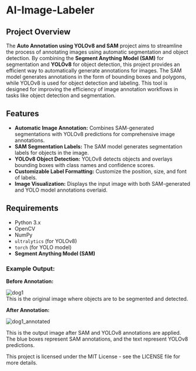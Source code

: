 # AI-Image-Labeler

## Project Overview
The **Auto Annotation using YOLOv8 and SAM** project aims to streamline the process of annotating images using automatic segmentation and object detection. By combining the **Segment Anything Model (SAM)** for segmentation and **YOLOv8** for object detection, this project provides an efficient way to automatically generate annotations for images. The SAM model generates annotations in the form of bounding boxes and polygons, while YOLOv8 is used for object detection and labeling. This tool is designed for improving the efficiency of image annotation workflows in tasks like object detection and segmentation.

## Features
- **Automatic Image Annotation:** Combines SAM-generated segmentations with YOLOv8 predictions for comprehensive image annotations.
- **SAM Segmentation Labels:** The SAM model generates segmentation labels for objects in the image.
- **YOLOv8 Object Detection:** YOLOv8 detects objects and overlays bounding boxes with class names and confidence scores.
- **Customizable Label Formatting:** Customize the position, size, and font of labels.
- **Image Visualization:** Displays the input image with both SAM-generated and YOLO model annotations overlaid.

## Requirements
- Python 3.x
- OpenCV
- NumPy
- `ultralytics` (for YOLOv8)
- `torch` (for YOLO model)
- **Segment Anything Model (SAM)**

### Example Output:  
**Before Annotation:**  

![dog1](https://github.com/user-attachments/assets/b36808df-e5b2-43f1-839d-d9abb4348016)  
This is the original image where objects are to be segmented and detected.  

**After Annotation:**  

![dog1_annotated](https://github.com/user-attachments/assets/2e9c2d7e-4210-4189-ad09-546b67646e2a)  



This is the output image after SAM and YOLOv8 annotations are applied. The blue boxes represent SAM annotations, and the text represent YOLOv8 predictions.


This project is licensed under the MIT License - see the LICENSE file for more details.


